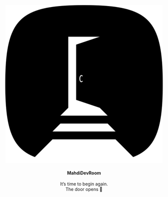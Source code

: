 <div align="center">
  <img src="./MahdiDevRoom.png">
  <h4> MahdiDevRoom </h4>
  <p>
    It’s time to begin again.<br>
    The door opens 🚪
  </p>
</div>